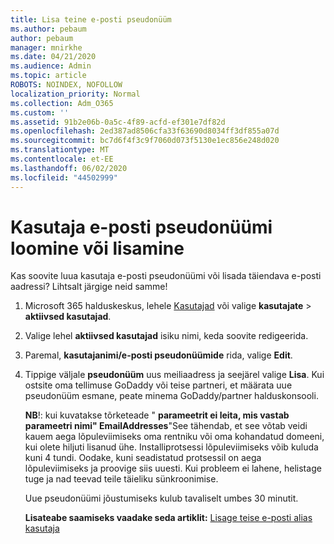 ```yaml
---
title: Lisa teine e-posti pseudonüüm
ms.author: pebaum
author: pebaum
manager: mnirkhe
ms.date: 04/21/2020
ms.audience: Admin
ms.topic: article
ROBOTS: NOINDEX, NOFOLLOW
localization_priority: Normal
ms.collection: Adm_O365
ms.custom: ''
ms.assetid: 91b2e06b-0a5c-4f89-acfd-ef301e7df82d
ms.openlocfilehash: 2ed387ad8506cfa33f63690d8034ff3df855a07d
ms.sourcegitcommit: bc7d6f4f3c9f7060d073f5130e1ec856e248d020
ms.translationtype: MT
ms.contentlocale: et-EE
ms.lasthandoff: 06/02/2020
ms.locfileid: "44502999"
---
```

# <a name="create-or-add-an-email-alias-for-a-user"></a>Kasutaja e-posti pseudonüümi loomine või lisamine

Kas soovite luua kasutaja e-posti pseudonüümi või lisada täiendava e-posti aadressi? Lihtsalt järgige neid samme!
  
1. Microsoft 365 halduskeskus, lehele [Kasutajad](https://go.microsoft.com/fwlink/p/?linkid=834822) või valige **kasutajate** \> **aktiivsed kasutajad**.
    
2. Valige lehel **aktiivsed kasutajad** isiku nimi, keda soovite redigeerida. 
    
3. Paremal, **kasutajanimi/e-posti pseudonüümide** rida, valige **Edit**.
    
4. Tippige väljale **pseudonüüm** uus meiliaadress ja seejärel valige **Lisa**. Kui ostsite oma tellimuse GoDaddy või teise partneri, et määrata uue pseudonüüm esmane, peate minema GoDaddy/partner halduskonsooli. 
    
    **NB**!: kui kuvatakse tõrketeade " **parameetrit ei leita, mis vastab parameetri nimi" EmailAddresses**"See tähendab, et see võtab veidi kauem aega lõpuleviimiseks oma rentniku või oma kohandatud domeeni, kui olete hiljuti lisanud ühe. Installiprotsessi lõpuleviimiseks võib kuluda kuni 4 tundi. Oodake, kuni seadistatud protsessil on aega lõpuleviimiseks ja proovige siis uuesti. Kui probleem ei lahene, helistage tuge ja nad teevad teile täieliku sünkroonimise.
    
    Uue pseudonüümi jõustumiseks kulub tavaliselt umbes 30 minutit.
    
    **Lisateabe saamiseks vaadake seda artiklit:** [Lisage teise e-posti alias kasutaja](https://docs.microsoft.com/microsoft-365/admin/email/add-another-email-alias-for-a-user)
    

